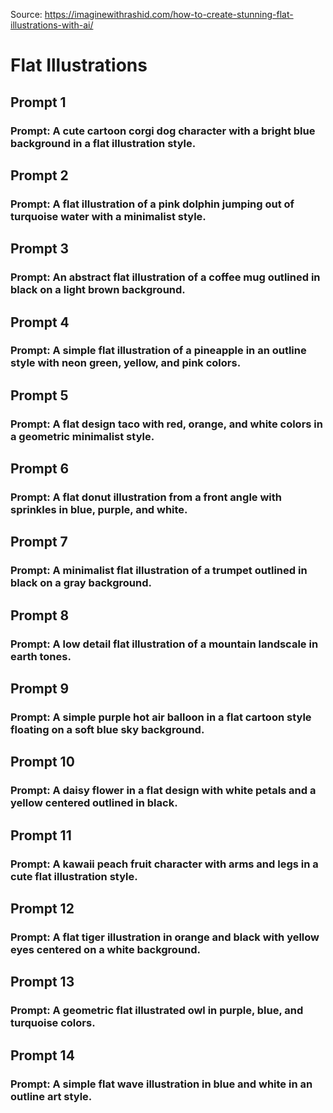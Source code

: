 Source: https://imaginewithrashid.com/how-to-create-stunning-flat-illustrations-with-ai/

# Flat Illustrations

## Prompt 1
### Prompt: A cute cartoon corgi dog character with a bright blue background in a flat illustration style.

## Prompt 2
### Prompt: A flat illustration of a pink dolphin jumping out of turquoise water with a minimalist style.

## Prompt 3
### Prompt: An abstract flat illustration of a coffee mug outlined in black on a light brown background.

## Prompt 4
### Prompt: A simple flat illustration of a pineapple in an outline style with neon green, yellow, and pink colors.

## Prompt 5
### Prompt: A flat design taco with red, orange, and white colors in a geometric minimalist style.

## Prompt 6
### Prompt: A flat donut illustration from a front angle with sprinkles in blue, purple, and white.

## Prompt 7
### Prompt: A minimalist flat illustration of a trumpet outlined in black on a gray background.

## Prompt 8
### Prompt: A low detail flat illustration of a mountain landscale in earth tones.

## Prompt 9
### Prompt: A simple purple hot air balloon in a flat cartoon style floating on a soft blue sky background.

## Prompt 10
### Prompt: A daisy flower in a flat design with white petals and a yellow centered outlined in black.

## Prompt 11
### Prompt: A kawaii peach fruit character with arms and legs in a cute flat illustration style.

## Prompt 12
### Prompt: A flat tiger illustration in orange and black with yellow eyes centered on a white background.

## Prompt 13
### Prompt: A geometric flat illustrated owl in purple, blue, and turquoise colors.

## Prompt 14
### Prompt: A simple flat wave illustration in blue and white in an outline art style.
